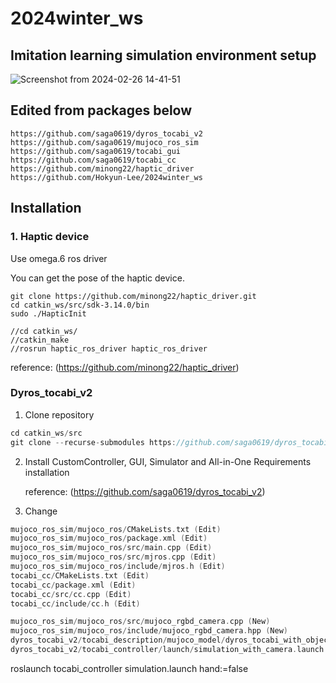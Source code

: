 # 2024winter_ws
## Imitation learning simulation environment setup
![Screenshot from 2024-02-26 14-41-51](https://github.com/yunseo0919/2024winter_ws/assets/161008012/77f31cd6-d6d1-4df2-8cda-71aaa69505f0)

## Edited from packages below

    https://github.com/saga0619/dyros_tocabi_v2
    https://github.com/saga0619/mujoco_ros_sim
    https://github.com/saga0619/tocabi_gui
    https://github.com/saga0619/tocabi_cc
    https://github.com/minong22/haptic_driver
    https://github.com/Hokyun-Lee/2024winter_ws

## Installation
### 1. Haptic device
Use omega.6 ros driver

You can get the pose of the haptic device.

    git clone https://github.com/minong22/haptic_driver.git
    cd catkin_ws/src/sdk-3.14.0/bin
    sudo ./HapticInit
   
    //cd catkin_ws/
    //catkin_make
    //rosrun haptic_ros_driver haptic_ros_driver

reference: (https://github.com/minong22/haptic_driver)

### Dyros_tocabi_v2
1. Clone repository
   
```cpp
cd catkin_ws/src
git clone --recurse-submodules https://github.com/saga0619/dyros_tocabi_v2
```

2. Install CustomController, GUI, Simulator and All-in-One Requirements installation

    reference: (https://github.com/saga0619/dyros_tocabi_v2)

3. Change
```cpp
mujoco_ros_sim/mujoco_ros/CMakeLists.txt (Edit)
mujoco_ros_sim/mujoco_ros/package.xml (Edit)
mujoco_ros_sim/mujoco_ros/src/main.cpp (Edit)
mujoco_ros_sim/mujoco_ros/src/mjros.cpp (Edit)
mujoco_ros_sim/mujoco_ros/include/mjros.h (Edit)
tocabi_cc/CMakeLists.txt (Edit)
tocabi_cc/package.xml (Edit)
tocabi_cc/src/cc.cpp (Edit)
tocabi_cc/include/cc.h (Edit)

mujoco_ros_sim/mujoco_ros/src/mujoco_rgbd_camera.cpp (New)
mujoco_ros_sim/mujoco_ros/include/mujoco_rgbd_camera.hpp (New)
dyros_tocabi_v2/tocabi_description/mujoco_model/dyros_tocabi_with_object_2024winter.xml (New)
dyros_tocabi_v2/tocabi_controller/launch/simulation_with_camera.launch (New)
```
    


roslaunch tocabi_controller simulation.launch hand:=false

